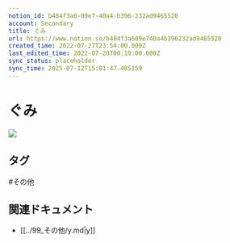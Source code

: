 ```yaml
---
notion_id: b484f3a6-09e7-40a4-b396-232ad9465520
account: Secondary
title: ぐみ
url: https://www.notion.so/b484f3a609e740a4b396232ad9465520
created_time: 2022-07-27T23:54:00.000Z
last_edited_time: 2022-07-28T00:19:00.000Z
sync_status: placeholder
sync_time: 2025-07-12T15:01:47.485159
---
```

# ぐみ

![](https://ryota-noz.work/wp-content/themes/cocoon-child-master/images/design_g_img/5.jpg)

## タグ

#その他 

## 関連ドキュメント

- [[../99_その他/y.md|y]]
